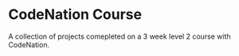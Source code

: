 # CodeNation Course

A collection of projects comepleted on a 3 week level 2 course with CodeNation.
 
